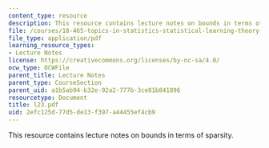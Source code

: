 ```yaml
---
content_type: resource
description: This resource contains lecture notes on bounds in terms of sparsity.
file: /courses/18-465-topics-in-statistics-statistical-learning-theory-spring-2007/2efc125d77d5de13f397a44455ef4cb9_l23.pdf
file_type: application/pdf
learning_resource_types:
- Lecture Notes
license: https://creativecommons.org/licenses/by-nc-sa/4.0/
ocw_type: OCWFile
parent_title: Lecture Notes
parent_type: CourseSection
parent_uid: a1b5ab94-b32e-92a2-777b-3ce81b841896
resourcetype: Document
title: l23.pdf
uid: 2efc125d-77d5-de13-f397-a44455ef4cb9
---
```

This resource contains lecture notes on bounds in terms of sparsity.